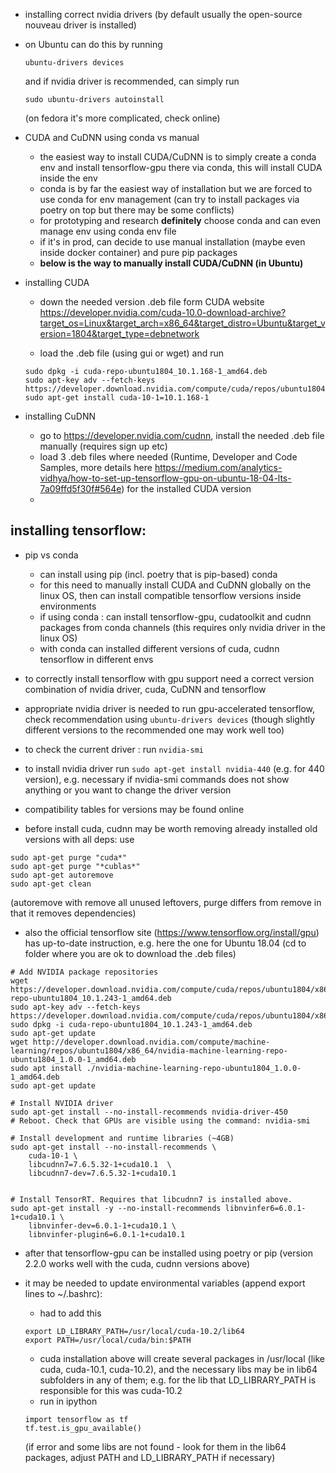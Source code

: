 * installing correct nvidia drivers (by default usually the open-source nouveau driver is installed)
* on Ubuntu can do this by running 
	```	
	ubuntu-drivers devices
	```
	and if nvidia driver is recommended, can simply run
	```
	sudo ubuntu-drivers autoinstall
	```
	(on fedora it's more complicated, check online)

* CUDA and CuDNN using conda vs manual
	- the easiest way to install CUDA/CuDNN is to simply create a conda env and install tensorflow-gpu there via conda,
	this will install CUDA inside the env
	- conda is by far the easiest way of installation but we are forced to use conda for env management (can try to install packages
	via poetry on top but there may be some conflicts)
	- for prototyping and research **definitely** choose conda and can even manage env using conda env file
	- if it's in prod, can decide to use manual installation (maybe even inside docker container) and pure pip packages
	- **below is the way to manually install CUDA/CuDNN (in Ubuntu)**
	



* installing CUDA
	- down the needed version .deb file form CUDA website https://developer.nvidia.com/cuda-10.0-download-archive?target_os=Linux&target_arch=x86_64&target_distro=Ubuntu&target_version=1804&target_type=debnetwork

	- load the .deb file (using gui or wget) and run
	```
	sudo dpkg -i cuda-repo-ubuntu1804_10.1.168-1_amd64.deb
	sudo apt-key adv --fetch-keys https://developer.download.nvidia.com/compute/cuda/repos/ubuntu1804/x86_64/7fa2af80.pub
	sudo apt-get install cuda-10-1=10.1.168-1
	```

* installing CuDNN
	- go to https://developer.nvidia.com/cudnn, install the needed .deb file manually (requires sign up etc)
	- load 3 .deb files where needed (Runtime, Developer and Code Samples, more details here https://medium.com/analytics-vidhya/how-to-set-up-tensorflow-gpu-on-ubuntu-18-04-lts-7a09ffd5f30f#564e)
	for the installed CUDA version
	- 

## installing tensorflow:

* pip vs conda
	- can install using pip (incl. poetry that is pip-based) conda
	- for this need to manually install CUDA and CuDNN globally on the linux OS, 
	then can install compatible tensorflow versions inside environments
	- if using conda : can install tensorflow-gpu, cudatoolkit and cudnn packages from conda 
	channels (this requires only nvidia driver in the linux OS)
	- with conda can installed different versions of cuda, cudnn tensorflow in different envs


* to correctly install tensorflow with gpu support need a correct version combination of nvidia driver, 
cuda, CuDNN and tensorflow

* appropriate nvidia driver is needed to run gpu-accelerated tensorflow, check recommendation using 
```ubuntu-drivers devices``` (though slightly different versions to the recommended one may work well too)

* to check the current driver : run ```nvidia-smi```

* to install nvidia driver run ```sudo apt-get install nvidia-440``` (e.g. for 440 version), e.g. necessary 
if nvidia-smi commands does not show anything or you want to change the driver version


* compatibility tables for versions may be found online 

* before install cuda, cudnn may be worth removing already installed old versions with all deps: use
```
sudo apt-get purge "cuda*"
sudo apt-get purge "*cublas*"
sudo apt-get autoremove
sudo apt-get clean
```
(autoremove with remove all unused leftovers, purge differs from remove in that it removes dependencies)



* also the official tensorflow site (https://www.tensorflow.org/install/gpu) has up-to-date instruction, e.g. here the one for Ubuntu 18.04
(cd to folder where you are ok to download the .deb files)
```
# Add NVIDIA package repositories
wget https://developer.download.nvidia.com/compute/cuda/repos/ubuntu1804/x86_64/cuda-repo-ubuntu1804_10.1.243-1_amd64.deb
sudo apt-key adv --fetch-keys https://developer.download.nvidia.com/compute/cuda/repos/ubuntu1804/x86_64/7fa2af80.pub
sudo dpkg -i cuda-repo-ubuntu1804_10.1.243-1_amd64.deb
sudo apt-get update
wget http://developer.download.nvidia.com/compute/machine-learning/repos/ubuntu1804/x86_64/nvidia-machine-learning-repo-ubuntu1804_1.0.0-1_amd64.deb
sudo apt install ./nvidia-machine-learning-repo-ubuntu1804_1.0.0-1_amd64.deb
sudo apt-get update

# Install NVIDIA driver
sudo apt-get install --no-install-recommends nvidia-driver-450
# Reboot. Check that GPUs are visible using the command: nvidia-smi

# Install development and runtime libraries (~4GB)
sudo apt-get install --no-install-recommends \
    cuda-10-1 \
    libcudnn7=7.6.5.32-1+cuda10.1  \
    libcudnn7-dev=7.6.5.32-1+cuda10.1


# Install TensorRT. Requires that libcudnn7 is installed above.
sudo apt-get install -y --no-install-recommends libnvinfer6=6.0.1-1+cuda10.1 \
    libnvinfer-dev=6.0.1-1+cuda10.1 \
    libnvinfer-plugin6=6.0.1-1+cuda10.1
```

* after that tensorflow-gpu can be installed using poetry or pip (version 2.2.0 works well with the cuda, cudnn versions above)

* it may be needed to update environmental variables (append export lines to ~/.bashrc):

	- had to add this 
	```
	export LD_LIBRARY_PATH=/usr/local/cuda-10.2/lib64
	export PATH=/usr/local/cuda/bin:$PATH
	```
	- cuda installation above will create several packages in /usr/local (like cuda, cuda-10.1, cuda-10.2), 
	and the necessary libs may be in lib64 subfolders in any of them;
	e.g. for the lib that LD_LIBRARY_PATH is responsible for this was cuda-10.2
	- run in ipython 
	```
	import tensorflow as tf
	tf.test.is_gpu_available()
	```
	(if error and some libs are not found - look for them in the lib64 packages, adjust PATH and LD_LIBRARY_PATH if 
	necessary)
